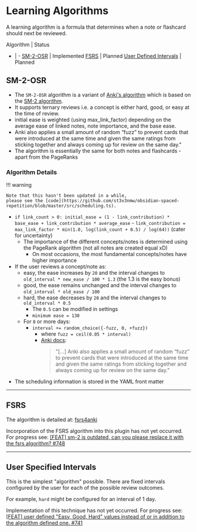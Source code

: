 # Learning Algorithms

A learning algorithm is a formula that determines when a note or flashcard should next be reviewed.

Algorithm | Status
- | -
[SM-2-OSR](#sm-2-osr) | Implemented
[FSRS](#fsrs) | Planned
[User Defined Intervals](#user-specified-intervals) | Planned

## SM-2-OSR

-   The `SM-2-OSR` algorithm is a variant of [Anki's algorithm](https://faqs.ankiweb.net/what-spaced-repetition-algorithm.html) which is based on the [SM-2 algorithm](https://www.supermemo.com/en/archives1990-2015/english/ol/sm2).
-   It supports ternary reviews i.e. a concept is either hard, good, or easy at the time of review.
-   initial ease is weighted (using max_link_factor) depending on the average ease of linked notes, note importance, and the base ease.
-   Anki also applies a small amount of random “fuzz” to prevent cards that were introduced at the same time and given the same ratings from sticking together and always coming up for review on the same day."
-    The algorithm is essentially the same for both notes and flashcards - apart from the PageRanks

### Algorithm Details

!!! warning

    Note that this hasn't been updated in a while,
    please see the [code](https://github.com/st3v3nmw/obsidian-spaced-repetition/blob/master/src/scheduling.ts).

-   `if link_count > 0: initial_ease = (1 - link_contribution) * base_ease + link_contribution * average_ease`
        -   `link_contribution = max_link_factor * min(1.0, log(link_count + 0.5) / log(64))` (cater for uncertainty)
    -   The importance of the different concepts/notes is determined using the PageRank algorithm (not all notes are created equal xD)
        -   On most occasions, the most fundamental concepts/notes have higher importance
-   If the user reviews a concept/note as:
    -   easy, the ease increases by `20` and the interval changes to `old_interval * new_ease / 100 * 1.3` (the 1.3 is the easy bonus)
    -   good, the ease remains unchanged and the interval changes to `old_interval * old_ease / 100`
    -   hard, the ease decreases by `20` and the interval changes to `old_interval * 0.5`
        -   The `0.5` can be modified in settings
        -   `minimum ease = 130`
    -   For `8` or more days:
        -   `interval += random_choice({-fuzz, 0, +fuzz})`
            -   where `fuzz = ceil(0.05 * interval)`
            -   [Anki docs](https://faqs.ankiweb.net/what-spaced-repetition-algorithm.html):
                > "[...] Anki also applies a small amount of random “fuzz” to prevent cards that were introduced at the same time and given the same ratings from sticking together and always coming up for review on the same day."
-   The scheduling information is stored in the YAML front matter

---


## FSRS

The algorithm is detailed at:
[fsrs4anki](https://github.com/open-spaced-repetition/fsrs4anki/wiki)

Incorporation of the FSRS algorithm into this plugin has not yet occurred. For progress see:
[ [FEAT] sm-2 is outdated, can you please replace it with the fsrs algorithm? #748 ](https://github.com/st3v3nmw/obsidian-spaced-repetition/issues/748)

---


## User Specified Intervals

This is the simplest "algorithm" possible. There are fixed intervals configured by the user for each of the possible review outcomes.

For example, `hard` might be configured for an interval of 1 day.

Implementation of this technique has not yet occurred. For progress see:
[ [FEAT] user defined "Easy, Good, Hard" values instead of or in addition to the algorithm defined one. #741 ](https://github.com/st3v3nmw/obsidian-spaced-repetition/issues/741)
